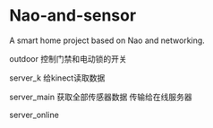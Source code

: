 # Nao-and-sensor
A  smart home project based on Nao and networking.

outdoor 控制门禁和电动锁的开关

server_k 给kinect读取数据

server_main 获取全部传感器数据 传输给在线服务器

server_online 
